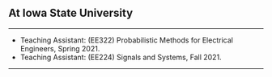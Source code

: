 


## At Iowa State University
---
- Teaching Assistant: (EE322) Probabilistic Methods for Electrical Engineers, Spring 2021.
- Teaching Assistant: (EE224) Signals and Systems, Fall 2021.
---
